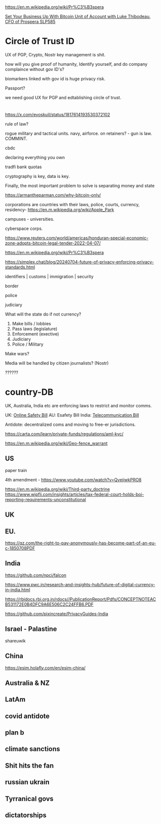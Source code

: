 https://en.m.wikipedia.org/wiki/Pr%C3%B3spera

[Set Your Business Up With Bitcoin Unit of Account with Luke Thibodeau, CFO of Prospera SLP585
](https://youtube.com/watch?v=skZYsH4nnHI)
# Circle of Trust ID

UX of PGP, Crypto, Nostr key management is shit.

how will you give proof of humanity, Identify yourself, and do company complaince without gov ID's?

biomarkers linked with gov id is huge privacy risk.

Passport?

we need good UX for PGP and edtablishing circle of trust.

# 

https://x.com/evoskuil/status/1817614193530372102

rule of law?

rogue military and tactical units. navy, airforce. on retainers? - gun is law. COMMINT.

cbdc

declaring everything you own

tradfi bank quotas 

cryptography is key, data is key.

Finally, the most important problem to solve is separating money and state

https://armantheparman.com/why-bitcoin-only/

corporations are countries with their laws, police, courts, currency, residency- https://en.m.wikipedia.org/wiki/Apple_Park

campuses - universities.

cyberspace corps.

https://www.reuters.com/world/americas/honduran-special-economic-zone-adopts-bitcoin-legal-tender-2022-04-07/

https://en.m.wikipedia.org/wiki/Pr%C3%B3spera


https://simplex.chat/blog/20240704-future-of-privacy-enforcing-privacy-standards.html

identifiers | customs | immigration | security

border 

police

judiciary

What will the state do if not currency?

1. Make bills / lobbies
2. Pass laws (legislature)
3. Enforcement (exective)
4. Judiciary
5. Police / Military

Make wars?

Media will be handled by citizen journalists? (Nostr)

??????

# country-DB
UK, Australia, India etc are enforcing laws to restrict and monitor comms.

UK: [Online Safety Bill](https://x.com/WireMin/status/1699324051745816876?s=20)
AU: Esafety Bill
India: [Telecommunication Bill](https://www.indiatoday.in/law/story/telecommunications-bill-receives-president-droupadi-murmu-assent-becomes-law-2480283-2023-12-25)

Antidote: decentralized coms and moving to free-er jurisdictions.

https://carta.com/learn/private-funds/regulations/aml-kyc/

https://en.m.wikipedia.org/wiki/Geo-fence_warrant

## US 

paper train

4th amendment - https://www.youtube.com/watch?v=QvejiwkPRO8

https://en.m.wikipedia.org/wiki/Third-party_doctrine
https://www.wipfli.com/insights/articles/tax-federal-court-holds-boi-reporting-requirements-unconstitutional

## UK

## EU.

https://qz.com/the-right-to-pay-anonymously-has-become-part-of-an-eu-c-1850708PDF

## India

https://github.com/npci/falcon

https://www.pwc.in/research-and-insights-hub/future-of-digital-currency-in-india.html

https://rbidocs.rbi.org.in/rdocs//PublicationReport/Pdfs/CONCEPTNOTEACB531172E0B4DFC9A6E506C2C24FFB6.PDF

https://github.com/pixincreate/PrivacyGuides-India

## Israel - Palastine

shareuwik

## China
https://esim.holafly.com/en/esim-china/

## Australia & NZ

## LatAm

## covid antidote

## plan b

## climate sanctions 

## Shit hits the fan

## russian ukrain

## Tyrranical govs

## dictatorships
